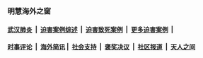 
### 明慧海外之窗

####  [武汉肺炎](indexes/365.md?t=04011700) &nbsp;|&nbsp;  [迫害案例综述](indexes/328.md?t=04011700) &nbsp;|&nbsp; [迫害致死案例](indexes/277.md?t=04011700)  &nbsp;|&nbsp; [更多迫害案例](indexes/81.md?t=04011700)  &nbsp;|&nbsp; 
####  [时事评论](indexes/19.md?t=04011700) &nbsp;|&nbsp; [海外简讯](indexes/245.md?t=04011700)&nbsp;|&nbsp;  [社会支持](indexes/140.md?t=04011700) &nbsp;|&nbsp; [褒奖决议](indexes/282.md?t=04011700) &nbsp;|&nbsp; [社区报道](indexes/91.md?t=04011700)  &nbsp;|&nbsp; [天人之间](indexes/78.md?t=04011700) 

